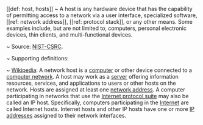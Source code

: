 [[def: host, hosts]]
~ A host is any hardware device that has the capability of permitting access to a network via a user interface, specialized software, [[ref: network address]], [[ref: protocol stack]], or any other means. Some examples include, but are not limited to, computers, personal electronic devices, thin clients, and multi-functional devices.

~ Source: [NIST-CSRC](https://csrc.nist.gov/glossary/term/host).

~ Supporting definitions:

~ [Wikipedia](https://en.wikipedia.org/wiki/Host_\(network\)): A network host is a [computer](https://en.wikipedia.org/wiki/Computer) or other device connected to a [computer network](https://en.wikipedia.org/wiki/Computer_network). A host may work as a [server](https://en.wikipedia.org/wiki/Server_\(computing\)) offering information resources, services, and applications to users or other hosts on the network. Hosts are assigned at least one [network address](https://en.wikipedia.org/wiki/Network_address). A computer participating in networks that use the [Internet protocol suite](https://en.wikipedia.org/wiki/Internet_protocol_suite) may also be called an IP host. Specifically, computers participating in the [Internet](https://en.wikipedia.org/wiki/Internet) are called Internet hosts. Internet hosts and other IP hosts have one or more [IP addresses](https://en.wikipedia.org/wiki/IP_address) assigned to their network interfaces.

